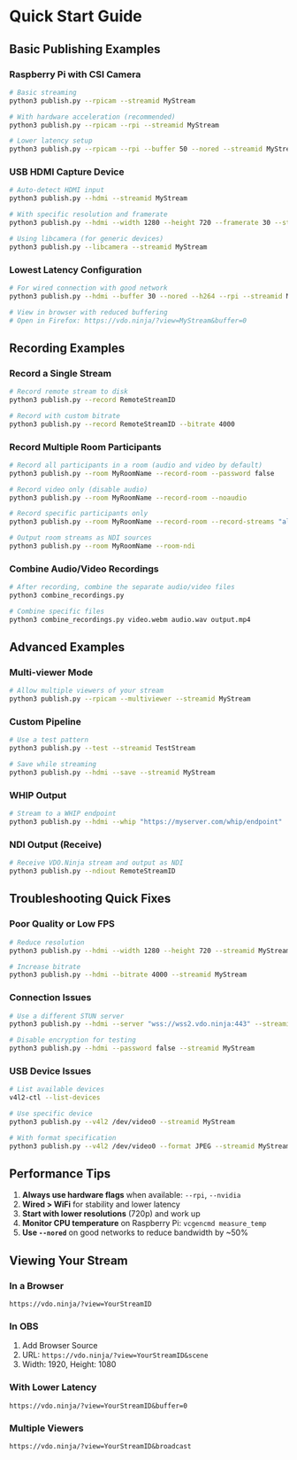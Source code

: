# Quick Start Guide

## Basic Publishing Examples

### Raspberry Pi with CSI Camera
```bash
# Basic streaming
python3 publish.py --rpicam --streamid MyStream

# With hardware acceleration (recommended)
python3 publish.py --rpicam --rpi --streamid MyStream

# Lower latency setup
python3 publish.py --rpicam --rpi --buffer 50 --nored --streamid MyStream
```

### USB HDMI Capture Device
```bash
# Auto-detect HDMI input
python3 publish.py --hdmi --streamid MyStream

# With specific resolution and framerate
python3 publish.py --hdmi --width 1280 --height 720 --framerate 30 --streamid MyStream

# Using libcamera (for generic devices)
python3 publish.py --libcamera --streamid MyStream
```

### Lowest Latency Configuration
```bash
# For wired connection with good network
python3 publish.py --hdmi --buffer 30 --nored --h264 --rpi --streamid MyStream

# View in browser with reduced buffering
# Open in Firefox: https://vdo.ninja/?view=MyStream&buffer=0
```

## Recording Examples

### Record a Single Stream
```bash
# Record remote stream to disk
python3 publish.py --record RemoteStreamID

# Record with custom bitrate
python3 publish.py --record RemoteStreamID --bitrate 4000
```

### Record Multiple Room Participants
```bash
# Record all participants in a room (audio and video by default)
python3 publish.py --room MyRoomName --record-room --password false

# Record video only (disable audio)
python3 publish.py --room MyRoomName --record-room --noaudio

# Record specific participants only
python3 publish.py --room MyRoomName --record-room --record-streams "alice,bob,charlie"

# Output room streams as NDI sources
python3 publish.py --room MyRoomName --room-ndi
```

### Combine Audio/Video Recordings
```bash
# After recording, combine the separate audio/video files
python3 combine_recordings.py

# Combine specific files
python3 combine_recordings.py video.webm audio.wav output.mp4
```

## Advanced Examples

### Multi-viewer Mode
```bash
# Allow multiple viewers of your stream
python3 publish.py --rpicam --multiviewer --streamid MyStream
```

### Custom Pipeline
```bash
# Use a test pattern
python3 publish.py --test --streamid TestStream

# Save while streaming
python3 publish.py --hdmi --save --streamid MyStream
```

### WHIP Output
```bash
# Stream to a WHIP endpoint
python3 publish.py --hdmi --whip "https://myserver.com/whip/endpoint"
```

### NDI Output (Receive)
```bash
# Receive VDO.Ninja stream and output as NDI
python3 publish.py --ndiout RemoteStreamID
```

## Troubleshooting Quick Fixes

### Poor Quality or Low FPS
```bash
# Reduce resolution
python3 publish.py --hdmi --width 1280 --height 720 --streamid MyStream

# Increase bitrate
python3 publish.py --hdmi --bitrate 4000 --streamid MyStream
```

### Connection Issues
```bash
# Use a different STUN server
python3 publish.py --hdmi --server "wss://wss2.vdo.ninja:443" --streamid MyStream

# Disable encryption for testing
python3 publish.py --hdmi --password false --streamid MyStream
```

### USB Device Issues
```bash
# List available devices
v4l2-ctl --list-devices

# Use specific device
python3 publish.py --v4l2 /dev/video0 --streamid MyStream

# With format specification
python3 publish.py --v4l2 /dev/video0 --format JPEG --streamid MyStream
```

## Performance Tips

1. **Always use hardware flags** when available: `--rpi`, `--nvidia`
2. **Wired > WiFi** for stability and lower latency
3. **Start with lower resolutions** (720p) and work up
4. **Monitor CPU temperature** on Raspberry Pi: `vcgencmd measure_temp`
5. **Use `--nored`** on good networks to reduce bandwidth by ~50%

## Viewing Your Stream

### In a Browser
```
https://vdo.ninja/?view=YourStreamID
```

### In OBS
1. Add Browser Source
2. URL: `https://vdo.ninja/?view=YourStreamID&scene`
3. Width: 1920, Height: 1080

### With Lower Latency
```
https://vdo.ninja/?view=YourStreamID&buffer=0
```

### Multiple Viewers
```
https://vdo.ninja/?view=YourStreamID&broadcast
```